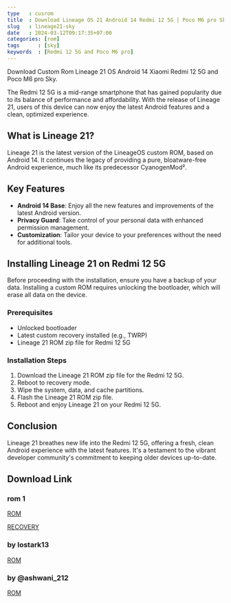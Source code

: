 ```yaml
---
type   : cusrom
title  : Download Lineage OS 21 Android 14 Redmi 12 5G | Poco M6 pro Sky
slug   : lineage21-sky
date   : 2024-03-12T09:17:35+07:00
categories: [rom]
tags      : [sky]
keywords  : [Redmi 12 5G and Poco M6 pro]
---
```


Download Custom Rom Lineage 21 OS Android 14 Xiaomi Redmi 12 5G and Poco M6 pro Sky.

The Redmi 12 5G is a mid-range smartphone that has gained popularity due to its balance of performance and affordability. With the release of Lineage 21, users of this device can now enjoy the latest Android features and a clean, optimized experience.

## What is Lineage 21?
Lineage 21 is the latest version of the LineageOS custom ROM, based on Android 14. It continues the legacy of providing a pure, bloatware-free Android experience, much like its predecessor CyanogenMod².

## Key Features
- **Android 14 Base**: Enjoy all the new features and improvements of the latest Android version.
- **Privacy Guard**: Take control of your personal data with enhanced permission management.
- **Customization**: Tailor your device to your preferences without the need for additional tools.

## Installing Lineage 21 on Redmi 12 5G
Before proceeding with the installation, ensure you have a backup of your data. Installing a custom ROM requires unlocking the bootloader, which will erase all data on the device.

### Prerequisites
- Unlocked bootloader
- Latest custom recovery installed (e.g., TWRP)
- Lineage 21 ROM zip file for Redmi 12 5G

### Installation Steps
1. Download the Lineage 21 ROM zip file for the Redmi 12 5G.
2. Reboot to recovery mode.
3. Wipe the system, data, and cache partitions.
4. Flash the Lineage 21 ROM zip file.
5. Reboot and enjoy Lineage 21 on your Redmi 12 5G.

## Conclusion
Lineage 21 breathes new life into the Redmi 12 5G, offering a fresh, clean Android experience with the latest features. It's a testament to the vibrant developer community's commitment to keeping older devices up-to-date.

## Download Link
### rom 1
[ROM](https://downloads.pulkit077.workers.dev/0:/Downloads/lineage-21.0-20240220-UNOFFICIAL-sky.zip)

[RECOVERY](https://mega.nz/file/6SI2habS#324jIx2vtqRARpXMis7nw-gyf_O2BkDggQ4NlcM75iY)

### by lostark13
[ROM](https://sourceforge.net/projects/redmi12-sky/files/)

### by @ashwani_212
[ROM](https://sourceforge.net/projects/ashwanihub/files/sky/)


